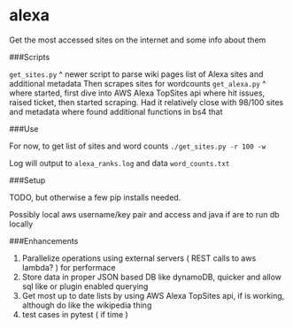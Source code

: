# alexa
Get the most accessed sites on the internet and some info about them

###Scripts

`get_sites.py`
^ newer script to parse wiki pages list of Alexa sites and additional metadata
Then scrapes sites for wordcounts
`get_alexa.py`
^ where started, first dive into AWS Alexa TopSites api where hit issues, raised ticket, then started scraping. Had it relatively close with 98/100 sites and metadata where found additional functions in bs4 that 

###Use

For now, to get list of sites and word counts
`./get_sites.py -r 100 -w`

Log will output to `alexa_ranks.log` and data `word_counts.txt` 

###Setup

TODO, but otherwise a few pip installs needed.

Possibly local aws username/key pair and access and java if are to run db locally

###Enhancements

1. Parallelize operations using external servers ( REST calls to aws lambda? ) for performace
2. Store data in proper JSON based DB like dynamoDB, quicker and allow sql like or plugin enabled querying
3. Get most up to date lists by using AWS Alexa TopSites api, if is working, although do like the wikipedia thing
4. test cases in pytest ( if time )